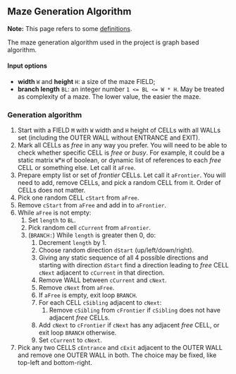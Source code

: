 ## Maze Generation Algorithm

**Note:** This page refers to some [definitions](README.md).

The maze generation algorithm used in the project is graph based algorithm.

#### Input options

*   **width** `W` and **height** `H`: a size of the maze FIELD;
*   **branch length** `BL`: an integer number `1 <= BL <= W * H`. May be
    treated as complexity of a maze. The lower value, the easier the maze.

### Generation algorithm

1.  Start with a FIELD `M` with `W` width and `H` height of CELLs with all WALLs
    set (including the OUTER WALL without ENTRANCE and EXIT).
2.  Mark all CELLs as _free_ in any way you prefer. You will need to be able to
    check whether specific CELL is _free_ or _busy_. For example, it could be a
    static matrix `W`*`H` of boolean, or dynamic list of references to each
    _free_ CELL or something else. Let call it `aFree`.
3.  Prepare empty list or set of _frontier_ CELLs. Let call it `aFrontier`. You
    will need to add, remove CELLs, and pick a random CELL from it. Order of
    CELLs does not matter.
4.  Pick one random CELL `cStart` from `aFree`.
5.  Remove `cStart` from `aFree` and add in to `aFrontier`.
6.  While `aFree` is not empty:
    1.  Set `length` to `BL`.
    2.  Pick random cell `cCurrent` from `aFrontier`.
    3.  (`BRANCH:`) While `length` is greater then 0, do:
        1.  Decrement `length` by 1.
        2.  Choose random direction `dStart` (up/left/down/right).
        3.  Giving any static sequence of all 4 possible directions and starting
            with direction `dStart` find a direction leading to _free_ CELL
            `cNext` adjacent to `cCurrent` in that direction.
        4.  Remove WALL between `cCurrent` and `cNext`.
        5.  Remove `cNext` from `aFree`.
        6.  If `aFree` is empty, exit loop `BRANCH`.
        7.  For each CELL `cSibling` adjacent to `cNext`:
            1.  Remove `cSibling` from `cFrontier` if `cSibling` does not have
                adjacent _free_ CELLs.
        8.  Add `cNext` to `cFrontier` if `cNext` has any adjacent
            _free_ CELL, or exit loop `BRANCH` otherwise.
        9.  Set `cCurrent` to `cNext`.
7.  Pick any two CELLS `cEntrance` and `cExit` adjacent to the OUTER WALL and
    remove one OUTER WALL in both. The choice may be fixed, like top-left and
    bottom-right.
